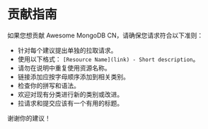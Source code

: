# 贡献指南

如果您想贡献 Awesome MongoDB CN，请确保您请求符合以下准则：

* 针对每个建议提出单独的拉取请求。
* 使用以下格式： `[Resource Name](link) - Short description`。
* 请勿在说明中重复使用资源名称。
* 链接添加应按字母顺序添加到相关类别。
* 检查你的拼写和语法。
* 欢迎对现有分类进行新的类别或改进。
* 拉请求和提交应该有一个有用的标题。

谢谢你的建议！
